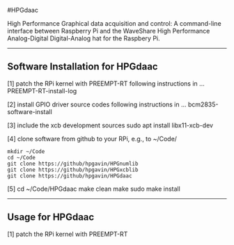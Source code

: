 #HPGdaac

High Performance Graphical data acquisition and control:
A command-line interface between Raspberry Pi and the WaveShare High Performance Analog-Digital Digital-Analog hat for the Raspbery Pi.  

---------------------------------
Software Installation for HPGdaac
---------------------------------

[1] patch the RPi kernel with PREEMPT-RT 
    following instructions in ... PREEMPT-RT-install-log  

[2] install GPIO driver source codes
    following instructions in ... bcm2835-software-install

[3] include the xcb development sources
    sudo apt install libx11-xcb-dev

[4] clone software from github to your RPi, e.g., to ~/Code/
 
    mkdir ~/Code
    cd ~/Code
    git clone https://github/hpgavin/HPGnumlib 
    git clone https://github/hpgavin/HPGxcblib 
    git clone https://github/hpgavin/HPGdaac  

[5] cd ~/Code/HPGdaac
    make clean
    make
    sudo make install


---------------------------------
Usage for HPGdaac
---------------------------------

[1] patch the RPi kernel with PREEMPT-RT 

